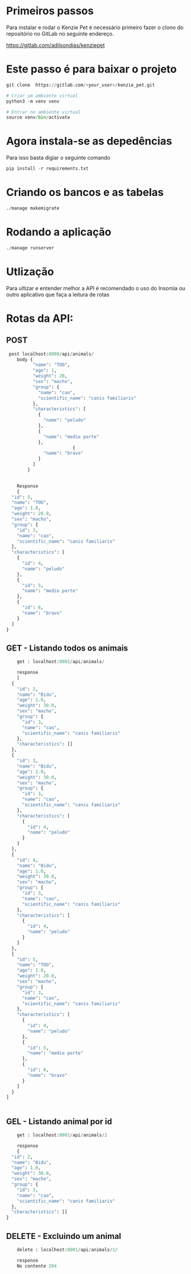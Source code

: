 # Primeiros passos
Para instalar e rodar o Kenzie Pet é necessário primeiro fazer o clono do repositório no GitLab no seguinte endereço.

<https://gitlab.com/adilsondias/kenziepet>

# Este passo é para baixar o projeto
```Python
git clone  https://gitlab.com/<your_user>/kenzie_pet.git

# Criar um ambiente virtual
python3 -m venv venv

# Entrar no ambiente virtual
source venv/bin/activate

```
# Agora instala-se as depedências
Para isso basta digiar o seguinte comando

```Python
pip install -r requirements.txt

```
# Criando os bancos e as tabelas

```Python
./manage makemigrate

```
# Rodando a aplicação

```Python
./manage runserver

```

# Utlização
Para ultizar e entender melhor a API é recomendado o uso do Insomia ou outro aplicativo que faça a leitura de rotas

# Rotas da API:

## POST 

```Python
 post localhost:8000/api/animals/
    body {
          "name": "TOO",
          "age": 1,
          "weight": 20,
          "sex": "macho",
          "group": {
            "name": "cao",
            "scientific_name": "canis familiaris"
          },
          "characteristics": [
            {
              "name": "peludo"
            },
            {
              "name": "medio porte"
            },
						 {
              "name": "bravo"
            }
          ]
        }
 

```
```Python
    Response
    {
  "id": 5,
  "name": "TOO",
  "age": 1.0,
  "weight": 20.0,
  "sex": "macho",
  "group": {
    "id": 3,
    "name": "cao",
    "scientific_name": "canis familiaris"
  },
  "characteristics": [
    {
      "id": 4,
      "name": "peludo"
    },
    {
      "id": 5,
      "name": "medio porte"
    },
    {
      "id": 6,
      "name": "bravo"
    }
  ]
}

```
## GET - Listando todos os animais
```Python
    get : localhost:8001/api/animals/

```

```Python
    response
    [
  {
    "id": 2,
    "name": "Bidu",
    "age": 1.0,
    "weight": 30.0,
    "sex": "macho",
    "group": {
      "id": 3,
      "name": "cao",
      "scientific_name": "canis familiaris"
    },
    "characteristics": []
  },
  {
    "id": 3,
    "name": "Bidu",
    "age": 1.0,
    "weight": 30.0,
    "sex": "macho",
    "group": {
      "id": 3,
      "name": "cao",
      "scientific_name": "canis familiaris"
    },
    "characteristics": [
      {
        "id": 4,
        "name": "peludo"
      }
    ]
  },
  {
    "id": 4,
    "name": "Bidu",
    "age": 1.0,
    "weight": 30.0,
    "sex": "macho",
    "group": {
      "id": 3,
      "name": "cao",
      "scientific_name": "canis familiaris"
    },
    "characteristics": [
      {
        "id": 4,
        "name": "peludo"
      }
    ]
  },
  {
    "id": 5,
    "name": "TOO",
    "age": 1.0,
    "weight": 20.0,
    "sex": "macho",
    "group": {
      "id": 3,
      "name": "cao",
      "scientific_name": "canis familiaris"
    },
    "characteristics": [
      {
        "id": 4,
        "name": "peludo"
      },
      {
        "id": 5,
        "name": "medio porte"
      },
      {
        "id": 6,
        "name": "bravo"
      }
    ]
  }
]
    
```

## GEL - Listando animal por id

```Python
    get : localhost:8001/api/animals/2

```

```Python
    response
    {
  "id": 2,
  "name": "Bidu",
  "age": 1.0,
  "weight": 30.0,
  "sex": "macho",
  "group": {
    "id": 3,
    "name": "cao",
    "scientific_name": "canis familiaris"
  },
  "characteristics": []
}

```

## DELETE - Excluindo um animal

```Python
    delete : localhost:8001/api/animals/1/

```

```Python
    response
    No contente 204
```
